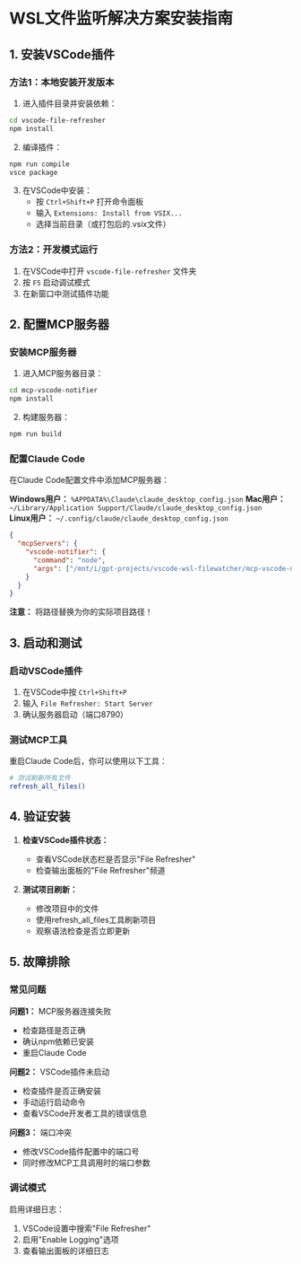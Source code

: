 # WSL文件监听解决方案安装指南

## 1. 安装VSCode插件

### 方法1：本地安装开发版本

1. 进入插件目录并安装依赖：
```bash
cd vscode-file-refresher
npm install
```

2. 编译插件：
```bash
npm run compile
vsce package
```

3. 在VSCode中安装：
   - 按 `Ctrl+Shift+P` 打开命令面板
   - 输入 `Extensions: Install from VSIX...`
   - 选择当前目录（或打包后的.vsix文件）

### 方法2：开发模式运行

1. 在VSCode中打开 `vscode-file-refresher` 文件夹
2. 按 `F5` 启动调试模式
3. 在新窗口中测试插件功能

## 2. 配置MCP服务器

### 安装MCP服务器

1. 进入MCP服务器目录：
```bash
cd mcp-vscode-notifier
npm install
```

2. 构建服务器：
```bash
npm run build
```

### 配置Claude Code

在Claude Code配置文件中添加MCP服务器：

**Windows用户：** `%APPDATA%\Claude\claude_desktop_config.json`
**Mac用户：** `~/Library/Application Support/Claude/claude_desktop_config.json`  
**Linux用户：** `~/.config/claude/claude_desktop_config.json`

```json
{
  "mcpServers": {
    "vscode-notifier": {
      "command": "node",
      "args": ["/mnt/i/gpt-projects/vscode-wsl-filewatcher/mcp-vscode-notifier/dist/index.js"]
    }
  }
}
```

**注意：** 将路径替换为你的实际项目路径！

## 3. 启动和测试

### 启动VSCode插件

1. 在VSCode中按 `Ctrl+Shift+P`
2. 输入 `File Refresher: Start Server`
3. 确认服务器启动（端口8790）

### 测试MCP工具

重启Claude Code后，你可以使用以下工具：

```bash
# 测试刷新所有文件
refresh_all_files()
```

## 4. 验证安装

1. **检查VSCode插件状态：**
   - 查看VSCode状态栏是否显示"File Refresher"
   - 检查输出面板的"File Refresher"频道

2. **测试项目刷新：**
   - 修改项目中的文件
   - 使用refresh_all_files工具刷新项目
   - 观察语法检查是否立即更新

## 5. 故障排除

### 常见问题

**问题1：** MCP服务器连接失败
- 检查路径是否正确
- 确认npm依赖已安装
- 重启Claude Code

**问题2：** VSCode插件未启动
- 检查插件是否正确安装
- 手动运行启动命令
- 查看VSCode开发者工具的错误信息

**问题3：** 端口冲突
- 修改VSCode插件配置中的端口号
- 同时修改MCP工具调用时的端口参数

### 调试模式

启用详细日志：
1. VSCode设置中搜索"File Refresher"
2. 启用"Enable Logging"选项
3. 查看输出面板的详细日志